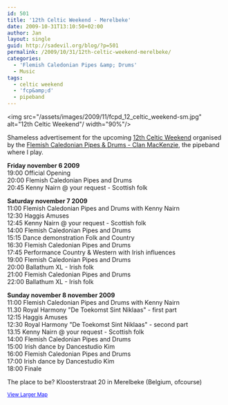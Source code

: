 ```yaml
---
id: 501
title: '12th Celtic Weekend - Merelbeke'
date: 2009-10-31T13:10:50+02:00
author: Jan
layout: single
guid: http://sadevil.org/blog/?p=501
permalink: /2009/10/31/12th-celtic-weekend-merelbeke/
categories:
  - 'Flemish Caledonian Pipes &amp; Drums'
  - Music
tags:
  - celtic weekend
  - 'fcp&amp;d'
  - pipeband
---
```

<img src="/assets/images/2009/11/fcpd\_12\_celtic_weekend-sm.jpg" alt="12th Celtic Weekend"/ width="90%"/>

Shameless advertisement for the upcoming <a href="http://www.glengarry.be/fcpd/events.htm" target="_blank">12th Celtic Weekend</a> organised by the <a href="http://www.fcpd.be/" target="_blank">Flemish Caledonian Pipes & Drums - Clan MacKenzie</a>, the pipeband where I play.

**Friday november 6 2009**  
19:00 Official Opening  
20:00 Flemish Caledonian Pipes and Drums  
20:45 Kenny Nairn @ your request - Scottish folk

**Saturday november 7 2009**  
11:00 Flemish Caledonian Pipes and Drums with Kenny Nairn  
12:30 Haggis Amuses  
12:45 Kenny Nairn @ your request - Scottish folk  
14:00 Flemish Caledonian Pipes and Drums  
15:15 Dance demonstration Folk and Country  
16:30 Flemish Caledonian Pipes and Drums  
17:45 Performance Country & Western with Irish influences  
19:00 Flemish Caledonian Pipes and Drums  
20:00 Ballathum XL - Irish folk  
21:00 Flemish Caledonian Pipes and Drums  
22:00 Ballathum XL - Irish folk

**Sunday november 8 november 2009**  
11:00 Flemish Caledonian Pipes and Drums with Kenny Nairn  
11.30 Royal Harmony "De Toekomst Sint Niklaas" - first part  
12:15 Haggis Amuses  
12:30 Royal Harmony "De Toekomst Sint Niklaas" - second part  
13.15 Kenny Nairn @ your request - Scottish folk  
14:00 Flemish Caledonian Pipes and Drums  
15:00 Irish dance by Dancestudio Kim  
16:00 Flemish Caledonian Pipes and Drums  
17:00 Irish dance by Dancestudio Kim  
18:00 Finale

The place to be? Kloosterstraat 20 in Merelbeke (Belgium, ofcourse)

  
<small><a href="http://maps.google.com/maps?f=q&source=embed&hl=en&geocode=&q=+Kloosterstraat+20,+9820+Merelbeke&sll=37.0625,-95.677068&sspn=35.547176,73.564453&ie=UTF8&hq=&hnear=Kloosterstraat+20,+Merelbeke+9820+Merelbeke,+East+Flanders,+Flemish+Region,+Belgium&ll=50.990381,3.748784&spn=0.004052,0.006437&z=16&iwloc=A" style="color:#0000FF;text-align:left">View Larger Map</a></small>